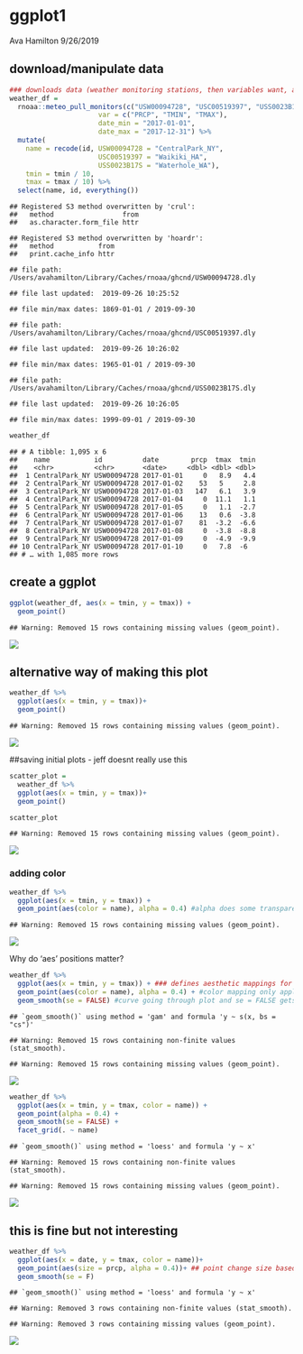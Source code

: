 ggplot1
================
Ava Hamilton
9/26/2019

## download/manipulate data

``` r
### downloads data (weather monitoring stations, then variables want, and then between two dates)
weather_df = 
  rnoaa::meteo_pull_monitors(c("USW00094728", "USC00519397", "USS0023B17S"),
                      var = c("PRCP", "TMIN", "TMAX"), 
                      date_min = "2017-01-01",
                      date_max = "2017-12-31") %>%
  mutate(
    name = recode(id, USW00094728 = "CentralPark_NY", 
                      USC00519397 = "Waikiki_HA",
                      USS0023B17S = "Waterhole_WA"),
    tmin = tmin / 10,
    tmax = tmax / 10) %>%
  select(name, id, everything())
```

    ## Registered S3 method overwritten by 'crul':
    ##   method                 from
    ##   as.character.form_file httr

    ## Registered S3 method overwritten by 'hoardr':
    ##   method           from
    ##   print.cache_info httr

    ## file path:          /Users/avahamilton/Library/Caches/rnoaa/ghcnd/USW00094728.dly

    ## file last updated:  2019-09-26 10:25:52

    ## file min/max dates: 1869-01-01 / 2019-09-30

    ## file path:          /Users/avahamilton/Library/Caches/rnoaa/ghcnd/USC00519397.dly

    ## file last updated:  2019-09-26 10:26:02

    ## file min/max dates: 1965-01-01 / 2019-09-30

    ## file path:          /Users/avahamilton/Library/Caches/rnoaa/ghcnd/USS0023B17S.dly

    ## file last updated:  2019-09-26 10:26:05

    ## file min/max dates: 1999-09-01 / 2019-09-30

``` r
weather_df
```

    ## # A tibble: 1,095 x 6
    ##    name           id          date        prcp  tmax  tmin
    ##    <chr>          <chr>       <date>     <dbl> <dbl> <dbl>
    ##  1 CentralPark_NY USW00094728 2017-01-01     0   8.9   4.4
    ##  2 CentralPark_NY USW00094728 2017-01-02    53   5     2.8
    ##  3 CentralPark_NY USW00094728 2017-01-03   147   6.1   3.9
    ##  4 CentralPark_NY USW00094728 2017-01-04     0  11.1   1.1
    ##  5 CentralPark_NY USW00094728 2017-01-05     0   1.1  -2.7
    ##  6 CentralPark_NY USW00094728 2017-01-06    13   0.6  -3.8
    ##  7 CentralPark_NY USW00094728 2017-01-07    81  -3.2  -6.6
    ##  8 CentralPark_NY USW00094728 2017-01-08     0  -3.8  -8.8
    ##  9 CentralPark_NY USW00094728 2017-01-09     0  -4.9  -9.9
    ## 10 CentralPark_NY USW00094728 2017-01-10     0   7.8  -6  
    ## # … with 1,085 more rows

## create a ggplot

``` r
ggplot(weather_df, aes(x = tmin, y = tmax)) +
  geom_point()
```

    ## Warning: Removed 15 rows containing missing values (geom_point).

![](ggplot1_files/figure-gfm/unnamed-chunk-2-1.png)<!-- -->

## alternative way of making this plot

``` r
weather_df %>%
  ggplot(aes(x = tmin, y = tmax))+
  geom_point()
```

    ## Warning: Removed 15 rows containing missing values (geom_point).

![](ggplot1_files/figure-gfm/unnamed-chunk-3-1.png)<!-- -->

\#\#saving initial plots - jeff doesnt really use this

``` r
scatter_plot = 
  weather_df %>%
  ggplot(aes(x = tmin, y = tmax))+
  geom_point()

scatter_plot
```

    ## Warning: Removed 15 rows containing missing values (geom_point).

![](ggplot1_files/figure-gfm/unnamed-chunk-4-1.png)<!-- -->

### adding color

``` r
weather_df %>%
  ggplot(aes(x = tmin, y = tmax)) +
  geom_point(aes(color = name), alpha = 0.4) #alpha does some transparency
```

    ## Warning: Removed 15 rows containing missing values (geom_point).

![](ggplot1_files/figure-gfm/unnamed-chunk-5-1.png)<!-- -->

Why do ‘aes’ positions matter?

``` r
weather_df %>%
  ggplot(aes(x = tmin, y = tmax)) + ### defines aesthetic mappings for everything that happens after it
  geom_point(aes(color = name), alpha = 0.4) + #color mapping only applies to geom_point. If want it to apply to geom_smooth then put it in ggplot aes
  geom_smooth(se = FALSE) #curve going through plot and se = FALSE gets rid of CI
```

    ## `geom_smooth()` using method = 'gam' and formula 'y ~ s(x, bs = "cs")'

    ## Warning: Removed 15 rows containing non-finite values (stat_smooth).

    ## Warning: Removed 15 rows containing missing values (geom_point).

![](ggplot1_files/figure-gfm/unnamed-chunk-6-1.png)<!-- -->

``` r
weather_df %>%
  ggplot(aes(x = tmin, y = tmax, color = name)) + 
  geom_point(alpha = 0.4) +
  geom_smooth(se = FALSE) + 
  facet_grid(. ~ name)
```

    ## `geom_smooth()` using method = 'loess' and formula 'y ~ x'

    ## Warning: Removed 15 rows containing non-finite values (stat_smooth).

    ## Warning: Removed 15 rows containing missing values (geom_point).

![](ggplot1_files/figure-gfm/unnamed-chunk-7-1.png)<!-- -->

## this is fine but not interesting

``` r
weather_df %>% 
  ggplot(aes(x = date, y = tmax, color = name))+
  geom_point(aes(size = prcp, alpha = 0.4))+ ## point change size based on precipitaiton
  geom_smooth(se = F)
```

    ## `geom_smooth()` using method = 'loess' and formula 'y ~ x'

    ## Warning: Removed 3 rows containing non-finite values (stat_smooth).

    ## Warning: Removed 3 rows containing missing values (geom_point).

![](ggplot1_files/figure-gfm/unnamed-chunk-8-1.png)<!-- -->
